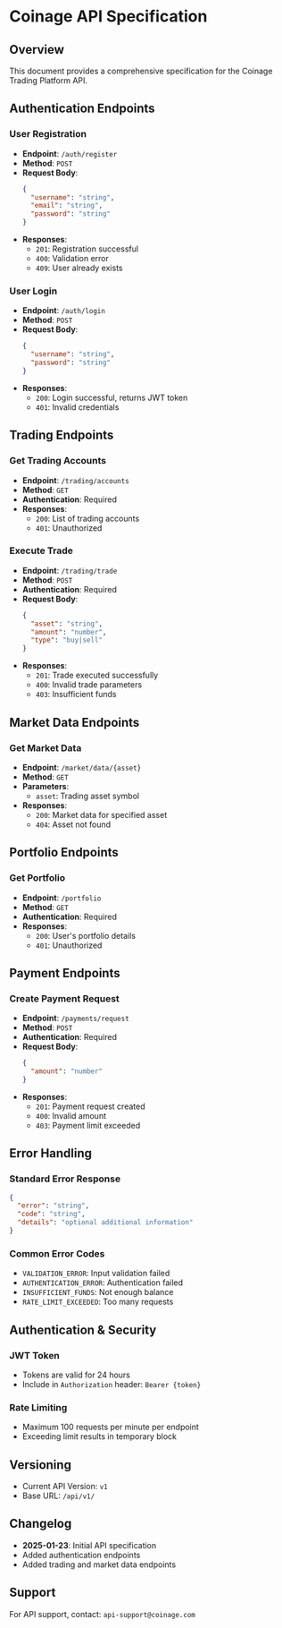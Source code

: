 # Coinage API Specification

## Overview
This document provides a comprehensive specification for the Coinage Trading Platform API.

## Authentication Endpoints

### User Registration
- **Endpoint**: `/auth/register`
- **Method**: `POST`
- **Request Body**:
  ```json
  {
    "username": "string",
    "email": "string",
    "password": "string"
  }
  ```
- **Responses**:
  - `201`: Registration successful
  - `400`: Validation error
  - `409`: User already exists

### User Login
- **Endpoint**: `/auth/login`
- **Method**: `POST`
- **Request Body**:
  ```json
  {
    "username": "string",
    "password": "string"
  }
  ```
- **Responses**:
  - `200`: Login successful, returns JWT token
  - `401`: Invalid credentials

## Trading Endpoints

### Get Trading Accounts
- **Endpoint**: `/trading/accounts`
- **Method**: `GET`
- **Authentication**: Required
- **Responses**:
  - `200`: List of trading accounts
  - `401`: Unauthorized

### Execute Trade
- **Endpoint**: `/trading/trade`
- **Method**: `POST`
- **Authentication**: Required
- **Request Body**:
  ```json
  {
    "asset": "string",
    "amount": "number",
    "type": "buy|sell"
  }
  ```
- **Responses**:
  - `201`: Trade executed successfully
  - `400`: Invalid trade parameters
  - `403`: Insufficient funds

## Market Data Endpoints

### Get Market Data
- **Endpoint**: `/market/data/{asset}`
- **Method**: `GET`
- **Parameters**:
  - `asset`: Trading asset symbol
- **Responses**:
  - `200`: Market data for specified asset
  - `404`: Asset not found

## Portfolio Endpoints

### Get Portfolio
- **Endpoint**: `/portfolio`
- **Method**: `GET`
- **Authentication**: Required
- **Responses**:
  - `200`: User's portfolio details
  - `401`: Unauthorized

## Payment Endpoints

### Create Payment Request
- **Endpoint**: `/payments/request`
- **Method**: `POST`
- **Authentication**: Required
- **Request Body**:
  ```json
  {
    "amount": "number"
  }
  ```
- **Responses**:
  - `201`: Payment request created
  - `400`: Invalid amount
  - `403`: Payment limit exceeded

## Error Handling

### Standard Error Response
```json
{
  "error": "string",
  "code": "string",
  "details": "optional additional information"
}
```

### Common Error Codes
- `VALIDATION_ERROR`: Input validation failed
- `AUTHENTICATION_ERROR`: Authentication failed
- `INSUFFICIENT_FUNDS`: Not enough balance
- `RATE_LIMIT_EXCEEDED`: Too many requests

## Authentication & Security

### JWT Token
- Tokens are valid for 24 hours
- Include in `Authorization` header: `Bearer {token}`

### Rate Limiting
- Maximum 100 requests per minute per endpoint
- Exceeding limit results in temporary block

## Versioning
- Current API Version: `v1`
- Base URL: `/api/v1/`

## Changelog
- **2025-01-23**: Initial API specification
- Added authentication endpoints
- Added trading and market data endpoints

## Support
For API support, contact: `api-support@coinage.com`
